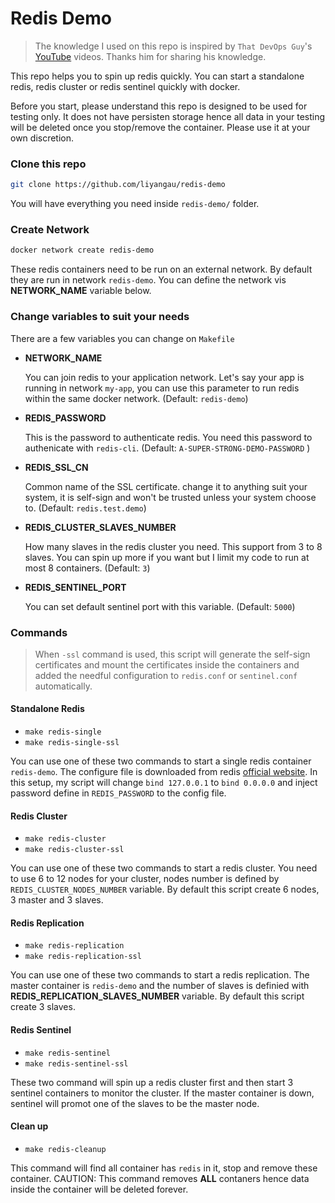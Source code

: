 # Redis Demo

> The knowledge I used on this repo is inspired by `That DevOps Guy`'s [YouTube](https://www.youtube.com/channel/UCFe9-V_rN9nLqVNiI8Yof3w) videos. Thanks him for sharing his knowledge.

This repo helps you to spin up redis quickly. You can start a standalone redis, redis cluster or redis sentinel quickly with docker.

Before you start, please understand this repo is designed to be used for testing only. It does not have persisten storage hence all data in your testing will be deleted once you stop/remove the container. Please use it at your own discretion.

### Clone this repo

```bash
git clone https://github.com/liyangau/redis-demo
```

You will have everything you need inside `redis-demo/` folder.

### Create Network

```bash
docker network create redis-demo
```

These redis containers need to be run on an external network. By default they are run in network `redis-demo`.
You can define the network vis **NETWORK_NAME** variable below. 

### Change variables to suit your needs

There are a few variables you can change on `Makefile`

- **NETWORK_NAME**

  You can join redis to your application network. Let's say your app is running in network `my-app`, you can use this parameter to run redis within the same docker network. (Default: `redis-demo`)

- **REDIS_PASSWORD**

  This is the password to authenticate redis. You need this password to authenicate with `redis-cli`. (Default: `A-SUPER-STRONG-DEMO-PASSWORD` )

- **REDIS_SSL_CN**

  Common name of the SSL certificate. change it to anything suit your system, it is self-sign and won't be trusted  unless your system choose to. (Default: `redis.test.demo`)

- **REDIS_CLUSTER_SLAVES_NUMBER**

  How many slaves in the redis cluster you need. This support from 3 to 8 slaves. You can spin up more if you want but I limit my code to run at most 8 containers. (Default: `3`)

- **REDIS_SENTINEL_PORT**

  You can set default sentinel port with this variable. (Default: `5000`)

### Commands

> When `-ssl` command is used, this script will generate the self-sign certificates and mount the certificates inside the containers and added the needful configuration to `redis.conf` or `sentinel.conf` automatically. 

#### Standalone Redis

- `make redis-single` 
- `make redis-single-ssl`

You can use one of these two commands to start a single redis container `redis-demo`. The configure file is downloaded from redis [official website](https://raw.githubusercontent.com/redis/redis/6.0/redis.conf). In this setup, my script will change `bind 127.0.0.1` to `bind 0.0.0.0` and inject password define in `REDIS_PASSWORD` to the config file.

#### Redis Cluster

- `make redis-cluster`
- `make redis-cluster-ssl`

You can use one of these two commands to start a redis cluster. You need to use 6 to 12 nodes for your cluster, nodes number is defined by `REDIS_CLUSTER_NODES_NUMBER` variable. By default this script create 6 nodes, 3 master and 3 slaves.

#### Redis Replication

- `make redis-replication`
- `make redis-replication-ssl`

You can use one of these two commands to start a redis replication. The master container is `redis-demo` and the number of slaves is definied with **REDIS_REPLICATION_SLAVES_NUMBER** variable. By default this script create 3 slaves. 

#### Redis Sentinel

- `make redis-sentinel`
- `make redis-sentinel-ssl`

These two command will spin up a redis cluster first and then start 3 sentinel containers to monitor the cluster. If the master container  is down, sentinel will promot one of the slaves to be the master node.

#### Clean up

- `make redis-cleanup`

This command will find all container has `redis` in it, stop and remove these container. CAUTION: This command removes **ALL** contaners hence data inside the container will be deleted forever.